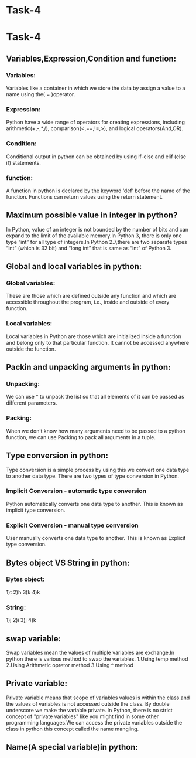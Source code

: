 # Task-4

# Task-4
## Variables,Expression,Condition and function:
### Variables:
Variables like a container in which we store the data by assign  a value to a name using the( = )operator.
### Expression:
Python have a wide range of operators for creating expressions, including arithmetic(+,-,*,/), comparison(<,==,!=,>), and logical operators(And,OR).
### Condition:
Conditional output in python can be obtained by using if-else and elif (else if) statements. 
### function:
A function in python is declared by the keyword ‘def’ before the name of the function.
Functions can return values using the return statement.
## Maximum possible value in integer in python?
In Python, value of an integer is not bounded by the number of bits and can expand to the limit of the available memory.In Python 3, there is only one type “int” for all type of integers.In Python 2.7,there are two separate types “int” (which is 32 bit) and “long int” that is same as “int” of Python 3.
## Global and local variables in python:
### Global variables:
These are those which are defined outside any function and which are accessible throughout the program, i.e., inside and outside of every function. 
### Local variables:
Local variables in Python are those which are initialized inside a function and belong only to that particular function. It cannot be accessed anywhere outside the function.
## Packin and unpacking arguments in python:
### Unpacking:
We can use * to unpack the list so that all elements of it can be passed as different parameters.
### Packing: 
When we don’t know how many arguments need to be passed to a python function, we can use Packing to pack all arguments in a tuple. 
## Type conversion in python:
Type conversion is a simple process by using this we convert one data type to another data type.
There are two types of type conversion in Python.
### Implicit Conversion - automatic type conversion
Python automatically converts one data type to another. This is known as implicit type conversion.
### Explicit Conversion - manual type conversion
User manually converts one data type to another. This is known as Explicit type conversion.
## Bytes object VS String in python:
### Bytes object:
1)t
2)h
3)k
4)k
### String:
1)j
2)i
3)j
4)k

## swap variable:
Swap variables mean the values of multiple variables are exchange.In python there is various method to swap the variables.
1.Using temp method
2.Using Arithmetic opretor method
3.Using ^ method
## Private variable:
Private variable means that scope of variables values is within the class.and the values of variables is not accessed outside the class.
By double underscore we make the variable private.
In Python, there is no strict concept of "private variables" like you might find in some other programming languages.We can access the private variables outside the class in python this concept called the name mangling.
## Name(A special variable)in python:
